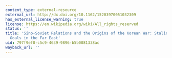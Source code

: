 ```yaml
---
content_type: external-resource
external_url: http://dx.doi.org/10.1162/15203970051032309
has_external_license_warning: true
license: https://en.wikipedia.org/wiki/All_rights_reserved
status: ''
title: 'Sino-Soviet Relations and the Origins of the Korean War: Stalin''s Strategic
  Goals in the Far East'
uid: 797f9ef0-c5c9-4639-9896-b5b0081338ac
wayback_url: ''
---
```


